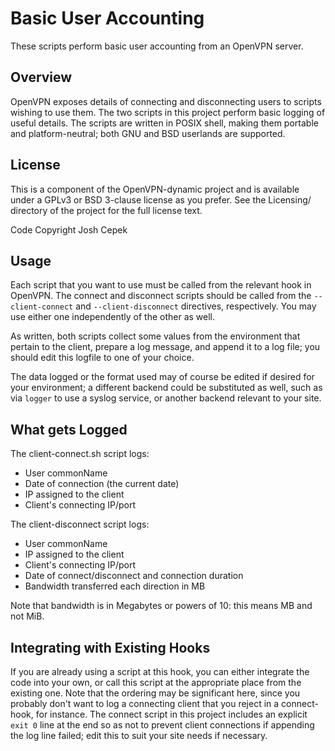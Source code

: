 Basic User Accounting
=====================

These scripts perform basic user accounting from an OpenVPN server.

Overview
--------

OpenVPN exposes details of connecting and disconnecting users to scripts wishing
to use them. The two scripts in this project perform basic logging of useful
details. The scripts are written in POSIX shell, making them portable and
platform-neutral; both GNU and BSD userlands are supported.

License
-------

This is a component of the OpenVPN-dynamic project and is available under a
GPLv3 or BSD 3-clause license as you prefer. See the Licensing/ directory of the
project for the full license text.

Code Copyright Josh Cepek

Usage
-----

Each script that you want to use must be called from the relevant hook in
OpenVPN. The connect and disconnect scripts should be called from the
`--client-connect` and `--client-disconnect` directives, respectively. You may use
either one independently of the other as well.

As written, both scripts collect some values from the environment that pertain
to the client, prepare a log message, and append it to a log file; you should
edit this logfile to one of your choice.

The data logged or the format used may of course be edited if desired for your
environment; a different backend could be substituted as well, such as via
`logger` to use a syslog service, or another backend relevant to your site.

What gets Logged
----------------

The client-connect.sh script logs:

* User commonName
* Date of connection (the current date)
* IP assigned to the client
* Client's connecting IP/port

The client-disconnect script logs:

* User commonName
* IP assigned to the client
* Client's connecting IP/port
* Date of connect/disconnect and connection duration
* Bandwidth transferred each direction in MB

Note that bandwidth is in Megabytes or powers of 10: this means MB and not MiB.

Integrating with Existing Hooks
-------------------------------

If you are already using a script at this hook, you can either integrate the
code into your own, or call this script at the appropriate place from the
existing one. Note that the ordering may be significant here, since you probably
don't want to log a connecting client that you reject in a connect-hook, for
instance. The connect script in this project includes an explicit `exit 0` line
at the end so as not to prevent client connections if appending the log line
failed; edit this to suit your site needs if necessary.
